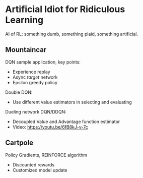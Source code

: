 # Artificial Idiot for Ridiculous Learning
AI of RL: something dumb, something plaid,  something artificial. 

## Mountaincar

DQN sample application, key points:
- Experience replay
- Async *target* network
- Epsilon greedy policy

Double DQN:
- Use different value estimators in selecting and evaluating

Dueling network DQN/DDQN:
- Decoupled Value and Advantage function estimator
- Video: https://youtu.be/6fB8kJ-v-7c

## Cartpole

Policy Gradients, REINFORCE algorithm
- Discounted rewards
- Customized model update




